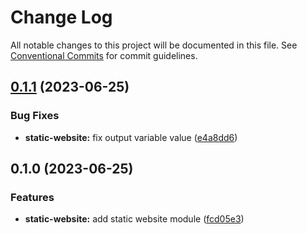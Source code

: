 # Change Log

All notable changes to this project will be documented in this file.
See [Conventional Commits](https://conventionalcommits.org) for commit guidelines.

## [0.1.1](https://github.com/finando/infrastructure-modules/compare/static-website@0.1.0...static-website@0.1.1) (2023-06-25)


### Bug Fixes

* **static-website:** fix output variable value ([e4a8dd6](https://github.com/finando/infrastructure-modules/commit/e4a8dd609cabe5a74596eea8ad57b88e642e9493))



## 0.1.0 (2023-06-25)


### Features

* **static-website:** add static website module ([fcd05e3](https://github.com/finando/infrastructure-modules/commit/fcd05e30ff475764419d3cb4ac950448521c9210))
